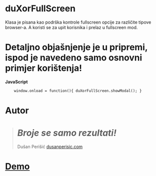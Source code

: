 # duXorFullScreen


Klasa je pisana kao podrška kontrole fullscreen opcije za različite tipove browser-a. A koristi se za upit korisnika i prelaz u fullscreen mod.

# Detaljno objašnjenje je u pripremi, ispod je navedeno samo osnovni primjer korištenja!

**JavaScript**  

```html
    window.onload = function(){ duXorFullScreen.showModal(); }
```

# Autor

> # *Broje se samo rezultati!*
> Dušan Perišić
> [dusanperisic.com](https://dusanperisic.com) 

# [Demo](http://cv.dusanperisic.com) 